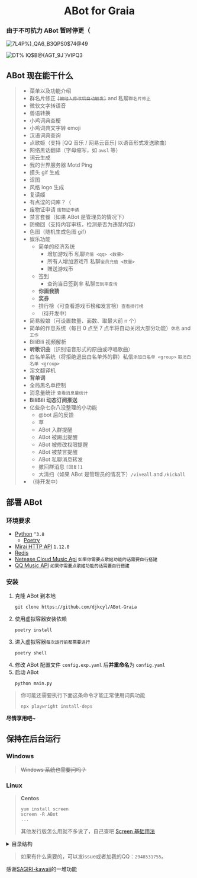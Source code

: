 <div align="center">

# ABot for Graia

</div>

### 由于不可抗力 ABot 暂时停更（

![7L4P%)_QA6_B3QPS0$74@49](https://user-images.githubusercontent.com/59153990/131785951-2d093dac-6d72-489b-a05d-0cbeab710c04.jpg)

![DT% IQ$B@{AGT_9J`}VIPQ3](https://user-images.githubusercontent.com/59153990/131631980-74f08a13-e638-4e7f-a42a-bceb33d75b3b.jpg)

## ABot 现在能干什么

> - 菜单以及功能介绍
> - 群名片修正 ~~`[被他人修改后自动触发]`~~ and 私聊`群名片修正`
> - 微软文字转语音
> - 兽语转换
> - 小鸡词典查梗
> - 小鸡词典文字转 emoji
> - 汉语词典查询
> - 点歌姬（支持 \[QQ 音乐 / 网易云音乐\] 以语音形式发送歌曲）
> - 网络黑话翻译（字母缩写，如 `awsl` 等）
> - 词云生成
> - 我的世界服务器 Motd Ping
> - 摸头 gif 生成
> - 涩图
> - 风格 logo 生成
> - 复读姬
> - 有点涩的词库？（
> - 废物证申请 `废物证申请`
> - 禁言套餐（如果 ABot 是管理员的情况下）
> - 防撤回（支持内容审核，检测是否为违禁内容）
> - 色图（随机生成色图 gif）
> - 娱乐功能
>   - 简单的经济系统
>     - 增加游戏币 私聊`充值 <qq> <数量>`
>     - 所有人增加游戏币 私聊`全员充值 <数量>`
>     - 赠送游戏币
>   - 签到
>     - 查询当日签到率 私聊`签到率查询`
>   - **你画我猜**
>   - **奖券**
>   - 排行榜（可查看游戏币榜和发言榜）`查看排行榜`
>   - （待开发中）
> - 简易骰娘（可设置数量、面数、取最大前 n 个）
> - 简单的作息系统（每日 0 点至 7 点半将自动关闭大部分功能）`休息` and `工作`
> - BiliBili 视频解析
> - **听歌识曲**（识别语音形式的原曲或哼唱歌曲）
> - 白名单系统（将拒绝退出白名单外的群）私信`添加白名单 <group>` `取消白名单 <group>`
> - 淫文翻译机
> - **背单词**
> - 全局黑名单控制
> - 消息量统计 `查看消息量统计`
> - **BiliBili 动态订阅推送**
> - 亿些杂七杂八没整理的小功能
>   - @bot 后的反馈
>   - 草
>   - ABot 入群提醒
>   - ABot 被踢出提醒
>   - ABot 被修改权限提醒
>   - ABot 被禁言提醒
>   - ABot 私聊消息转发
>   - 撤回群消息 `[回复]1`
>   - 大清扫（如果 ABot 是管理员的情况下）`/viveall` and `/kickall`
> - （待开发中）

## 部署 ABot

### 环境要求

- [Python](https://www.python.org/) `^3.8`
  - [Poetry](https://python-poetry.org/)
- [Mirai HTTP API](https://github.com/project-mirai/mirai-api-http) `1.12.0`
- [Redis](https://redis.io/)
- [Netease Cloud Music Api](https://github.com/Binaryify/NeteaseCloudMusicApi) `如果你需要点歌姬功能的话需要自行搭建`
- [QQ Music API](https://github.com/Rain120/qq-music-api) `如果你需要点歌姬功能的话需要自行搭建`

### 安装

1. 克隆 ABot 到本地
   ```shell
   git clone https://github.com/djkcyl/ABot-Graia
   ```
2. 使用虚拟容器安装依赖
   ```shell
   poetry install
   ```
3. 进入虚拟容器`每次运行前都需要进行`
   ```shell
   poetry shell
   ```
4. 修改 ABot 配置文件 `config.exp.yaml` 后**并重命名**为 `config.yaml`
5. 启动 ABot
   ```shell
   python main.py
   ```

> 你可能还需要执行下面这条命令才能正常使用词典功能
>
> ```shell
> npx playwright install-deps
> ```

**尽情享用吧~**

## 保持在后台运行

### **Windows**

> ~~Windows 系统也需要问吗？~~

### **Linux**

> **Centos**
>
> ```shell
> yum install screen
> screen -R ABot
> ...
> ```
>
> 其他发行版怎么用就不多说了，自己查吧
> [Screen 基础用法](https://www.runoob.com/linux/linux-comm-screen.html)

<details><summary>目录结构</summary>
```
ABot
├── FILE.md
├── README.md
├── config.exp.yaml
├── config.py
├── datebase
│   ├── db.py
│   ├── talkData.db
│   ├── userData.db
│   └── usertalk.py
├── font
│   ├── FZDBSJW.TTF
│   ├── sarasa-mono-sc-bold.ttf
│   ├── sarasa-mono-sc-extralight.ttf
│   ├── sarasa-mono-sc-light.ttf
│   ├── sarasa-mono-sc-regular.ttf
│   ├── sarasa-mono-sc-semibold.ttf
│   └── vanfont.ttf
├── groupdata.yaml
├── grouplist.yaml
├── main.py
├── poetry.lock
├── pyproject.toml
├── userlist.json
├── saya
│   ├── 2048
│   │   ├── 2048.py
│   │   ├── __init__.py
│   ├── AdminConfig.py
│   ├── AdminMSG.py
│   ├── AliTTS
│   │   ├── __init__.py
│   │   ├── get_token.py
│   │   └── post_tts_text.py
│   ├── AnitRecall.py
│   ├── Ark
│   │   ├── __init__.py
│   │   └── dbop.py
│   ├── ArkFriend
│   │   ├── ArkTagGetter.py
│   │   ├── FavorData.py
│   │   ├── __init__.py
│   │   ├── ark_operate.py
│   │   └── database
│   │       └── database.py
│   ├── ArkrecWIKI
│   │   ├── __init__.py
│   ├── AzureTTS
│   │   ├── __init__.py
│   ├── Beast
│   │   ├── __init__.py
│   │   └── beast.py
│   ├── BilibiliDynamic
│   │   ├── __init__.py
│   │   ├── dynamic_list.json
│   │   └── dynamic_shot.py
│   ├── BilibiliResolve
│   │   ├── __init__.py
│   │   └── draw_bili_image.py
│   ├── BotEvent.py
│   ├── ChaoxingSign
│   │   ├── __init__.py
│   │   └── data.json
│   ├── ChatMS.py
│   ├── ChickDict.py
│   ├── ChickEmoji.py
│   ├── ChineseDict
│   │   ├── __init__.py
│   │   ├── page_screenshot.py
│   ├── CloudMusic
│   │   ├── __init__.py
│   ├── CyberBlacktalk.py
│   ├── DailyAttendance.py
│   ├── DailyNewspaper.py
│   ├── DiceMaid.py
│   ├── DrawSomething
│   │   ├── __init__.py
│   │   ├── qr.jpg
│   │   └── word.json
│   ├── Economy.py
│   ├── EnglishTest
│   │   ├── __init__.py
│   │   ├── database
│   │   │   ├── WordData.db
│   │   │   └── database.py
│   │   ├── update.py
│   │   └── worddict
│   │       └── *
│   ├── Lottery
│   │   ├── __init__.py
│   │   ├── certification.py
│   │   ├── data.json
│   │   ├── lottery_image.py
│   │   ├── msyhbd.ttc
│   │   ├── server-private.pem
│   │   └── server-public.pem
│   ├── Message
│   │   ├── __init__.py
│   │   ├── haoye.png
│   │   ├── huangdou.jpg
│   │   └── setu_qr.png
│   ├── MinecraftPing
│   │   ├── __init__.py
│   │   ├── mcping.py
│   │   └── statusping.py
│   ├── MutePack.py
│   ├── PetPet
│   │   ├── PetPetFrames
│   │   │   ├── frame0.png
│   │   │   ├── frame1.png
│   │   │   ├── frame2.png
│   │   │   ├── frame3.png
│   │   │   ├── frame4.png
│   │   ├── __init__.py
│   ├── Pixiv.py
│   ├── Repeater.py
│   ├── Setu
│   │   ├── __init__.py
│   │   └── setu.py
│   ├── StyleLogoGenerator
│   │   ├── __init__.py
│   │   └── ttf
│   │       ├── ArialEnUnicodeBold.ttf
│   │       └── STKAITI.TTF
│   ├── SystemStatus.py
│   ├── TalkStatistics
│   │   ├── __init__.py
│   │   └── mapping.py
│   ├── TrashCard.py
│   ├── UserFunc.py
│   ├── VoiceMusicRecognition.py
│   ├── WordCloud
│   │   ├── __init__.py
│   │   └── bgg.jpg
│   ├── Yinglish.py
│   └── test.py
├── util
│   ├── CutString.py
│   ├── ImageModeration.py
│   ├── QRGeneration.py
│   ├── RestControl.py
│   ├── TextModeration.py
│   ├── UpImage.py
│   ├── UserBlock.py
│   ├── aiorequests.py
│   ├── browser
│   │   ├── __init__.py
│   │   ├── data
│   │   └── extension
│   │       └── ad
│   ├── limit.py
│   ├── md2image
│   │   ├── default.css
│   │   └── test.py
│   └── text2image.py
```
</details>

> 如果有什么需要的，可以发issue或者加我的QQ：`2948531755`。

感谢[SAGIRI-kawaii](https://github.com/SAGIRI-kawaii)的一堆功能

